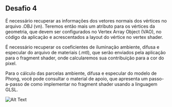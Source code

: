 ## Desafio 4

É necessário recuperar as informações dos vetores normais dos vértices no arquivo .OBJ (vn). Teremos então mais um atributo para os vértices da geometria, que devem ser configurados no Vertex Array Object (VAO), no código da aplicação e acrescentados a layout do vértice no vertex shader.

É necessário recuperar os coeficientes de iluminação ambiente, difusa e especular do arquivo de materiais (.mtl), que serão enviados pela aplicação para o fragment shader, onde calcularemos sua contribuição para a cor do pixel.

Para o cálculo das parcelas ambiente, difusa e especular do modelo de Phong, você pode consultar o material de apoio, que apresenta um passo-a-passo de como implementar no fragment shader usando a linguagem GLSL.

![Alt Text](https://media0.giphy.com/media/v1.Y2lkPTc5MGI3NjExNDFtZnNobzczbm5sdGJsZnZ0M3dpZHFheHZpZW9qdmZybG85cmN2ayZlcD12MV9pbnRlcm5hbF9naWZfYnlfaWQmY3Q9Zw/k9uWUCpBSRhasDjwcD/giphy.gif)